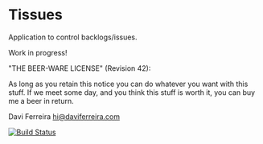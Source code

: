 # Tissues

Application to control backlogs/issues.

Work in progress!

"THE BEER-WARE LICENSE" (Revision 42):

As long as you retain this notice you can do whatever you want with this stuff. If we meet some day, and you think this stuff is worth it, you can buy me a beer in return.

Davi Ferreira <hi@daviferreira.com>

[![Build Status](https://travis-ci.org/daviferreira/tissues.png?branch=master)](https://travis-ci.org/daviferreira/tissues)